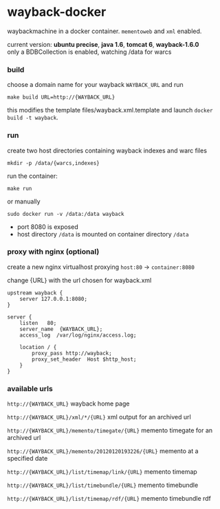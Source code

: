 wayback-docker
===============

waybackmachine in a docker container. `mementoweb` and `xml` enabled.

current version: **ubuntu precise**, **java 1.6**, **tomcat 6**, **wayback-1.6.0**  
only a BDBCollection is enabled, watching /data for warcs

### build

choose a domain name for your wayback `WAYBACK_URL` and run

	make build URL=http://{WAYBACK_URL}

this modifies the template files/wayback.xml.template and launch `docker build -t wayback`.

	
### run

create two host directories containing wayback indexes and warc files

	mkdir -p /data/{warcs,indexes}	
	
run the container:
	
	make run
	
or manually

	sudo docker run -v /data:/data wayback

* port 8080 is exposed
* host directory `/data` is mounted on container directory `/data`
 


### proxy with nginx (optional)
 
create a new nginx virtualhost proxying `host:80` -> `container:8080`

change {URL} with the url chosen for wayback.xml

	upstream wayback {
    	server 127.0.0.1:8080;
	}

	server {
		listen   80;
		server_name  {WAYBACK_URL};
		access_log  /var/log/nginx/access.log;

		location / {
			proxy_pass http://wayback;
			proxy_set_header  Host $http_host;
		}
	}
	
	
### available urls

`http://{WAYBACK_URL}`  wayback home page  

`http://{WAYBACK_URL}/xml/*/{URL}`  xml output for an archived url 

`http://{WAYBACK_URL}/memento/timegate/{URL}`  memento timegate for an archived url 

`http://{WAYBACK_URL}/memento/20120120193226/{URL}`  memento at a specified date 

`http://{WAYBACK_URL}/list/timemap/link/{URL}`  memento timemap 

`http://{WAYBACK_URL}/list/timebundle/{URL}` memento timebundle

`http://{WAYBACK_URL}/list/timemap/rdf/{URL}` memento timebundle rdf


